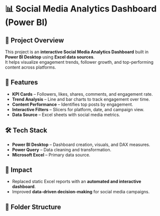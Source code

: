 # 📊 Social Media Analytics Dashboard (Power BI)

## 📌 Project Overview
This project is an **interactive Social Media Analytics Dashboard** built in **Power BI Desktop** using **Excel data sources**.  
It helps visualize engagement trends, follower growth, and top-performing content across platforms.  

## 🎯 Features
- **KPI Cards** – Followers, likes, shares, comments, and engagement rate.  
- **Trend Analysis** – Line and bar charts to track engagement over time.  
- **Content Performance** – Identifies top posts by engagement.  
- **Interactive Filters** – Slicers for platform, date, and campaign view.  
- **Data Source** – Excel sheets with social media metrics.  

## 🛠️ Tech Stack
- **Power BI Desktop** – Dashboard creation, visuals, and DAX measures.  
- **Power Query** – Data cleaning and transformation.  
- **Microsoft Excel** – Primary data source.  

## 🚀 Impact
- Replaced static Excel reports with an **automated and interactive dashboard**.  
- Improved **data-driven decision-making** for social media campaigns.  

## 📂 Folder Structure
